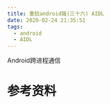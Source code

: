 ```yaml
---
title: 重拾android路(三十六) AIDL
date: 2020-02-24 21:35:51
tags:
  - android
  - AIDL
---
```


Android跨进程通信

<!--more-->

# 参考资料